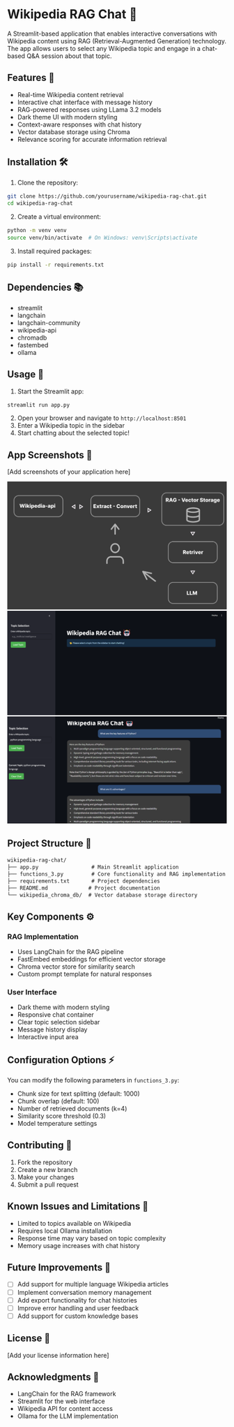 # Wikipedia RAG Chat 🤖

A Streamlit-based application that enables interactive conversations with Wikipedia content using RAG (Retrieval-Augmented Generation) technology. The app allows users to select any Wikipedia topic and engage in a chat-based Q&A session about that topic.

## Features 🌟

- Real-time Wikipedia content retrieval
- Interactive chat interface with message history
- RAG-powered responses using LLama 3.2 models
- Dark theme UI with modern styling
- Context-aware responses with chat history
- Vector database storage using Chroma
- Relevance scoring for accurate information retrieval

## Installation 🛠️

1. Clone the repository:
```bash
git clone https://github.com/yourusername/wikipedia-rag-chat.git
cd wikipedia-rag-chat
```

2. Create a virtual environment:
```bash
python -m venv venv
source venv/bin/activate  # On Windows: venv\Scripts\activate
```

3. Install required packages:
```bash
pip install -r requirements.txt
```

## Dependencies 📚

- streamlit
- langchain
- langchain-community
- wikipedia-api
- chromadb
- fastembed
- ollama

## Usage 🚀

1. Start the Streamlit app:
```bash
streamlit run app.py
```

2. Open your browser and navigate to `http://localhost:8501`
3. Enter a Wikipedia topic in the sidebar
4. Start chatting about the selected topic!

## App Screenshots 📸

[Add screenshots of your application here]

![Landing page](images/FLOW.png)
![Landing page](images/landing.png)
![Example](images/questions.png)


## Project Structure 📁

```
wikipedia-rag-chat/
├── app.py                 # Main Streamlit application
├── functions_3.py         # Core functionality and RAG implementation
├── requirements.txt       # Project dependencies
├── README.md             # Project documentation
└── wikipedia_chroma_db/  # Vector database storage directory
```

## Key Components ⚙️

### RAG Implementation
- Uses LangChain for the RAG pipeline
- FastEmbed embeddings for efficient vector storage
- Chroma vector store for similarity search
- Custom prompt template for natural responses

### User Interface
- Dark theme with modern styling
- Responsive chat container
- Clear topic selection sidebar
- Message history display
- Interactive input area

## Configuration Options ⚡

You can modify the following parameters in `functions_3.py`:
- Chunk size for text splitting (default: 1000)
- Chunk overlap (default: 100)
- Number of retrieved documents (k=4)
- Similarity score threshold (0.3)
- Model temperature settings

## Contributing 🤝

1. Fork the repository
2. Create a new branch
3. Make your changes
4. Submit a pull request

## Known Issues and Limitations 🚧

- Limited to topics available on Wikipedia
- Requires local Ollama installation
- Response time may vary based on topic complexity
- Memory usage increases with chat history

## Future Improvements 🔮

- [ ] Add support for multiple language Wikipedia articles
- [ ] Implement conversation memory management
- [ ] Add export functionality for chat histories
- [ ] Improve error handling and user feedback
- [ ] Add support for custom knowledge bases

## License 📄

[Add your license information here]

## Acknowledgments 👏

- LangChain for the RAG framework
- Streamlit for the web interface
- Wikipedia API for content access
- Ollama for the LLM implementation
